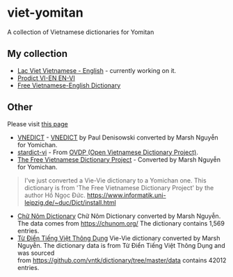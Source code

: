 # viet-yomitan
A collection of Vietnamese dictionaries for Yomitan


## My collection
- [Lac Viet Vietnamese - English]() - currently working on it.
- [Prodict VI-EN EN-VI](https://github.com/onlyduyy/viet-yomitan/releases/download/v0.0.1/prodict_vi-en.zip)
- [Free Vietnamese-English Dictionary](https://github.com/onlyduyy/viet-yomitan/releases/download/v0.0.1/free_vi-en_dictionary.zip)


## Other 

Please visit [this page](https://github.com/MarvNC/yomitan-dictionaries?tab=readme-ov-file#vietnamese-english)

- [VNEDICT](https://www.mediafire.com/folder/9ss2pn046fcjo/Vi%E1%BB%87t_-_Anh) - [VNEDICT](http://www.denisowski.org/Vietnamese/Vietnamese.html) by Paul Denisowski converted by Marsh Nguyễn for Yomichan.
- [stardict-vi](https://www.mediafire.com/folder/9ss2pn046fcjo/Vi%E1%BB%87t_-_Anh) - 
From [OVDP (Open Vietnamese Dictionary Project)](https://github.com/dynamotn/stardict-vi).
- [The Free Vietnamese Dictionary Project](https://www.mediafire.com/file/zkr1i29t7d6vxth/%5BVI_-_VI%5D_dict.zip/file) - Converted by Marsh Nguyễn for Yomichan.

> I've just converted a Vie-Vie dictionary to a Yomichan one. This dictionary is from 'The Free Vietnamese Dictionary Project' by the author Hồ Ngọc Đức. <https://www.informatik.uni-leipzig.de/~duc/Dict/install.html>

- [Chữ Nôm Dictionary](https://www.mediafire.com/file/sn5xjfcp045vh9p/Ch%E1%BB%AF_N%C3%B4m.zip/file) Chữ Nôm Dictionary converted by Marsh Nguyễn. The data comes from <https://chunom.org/> The dictionary contains 1,569 entries.
- [Từ Điển Tiếng Việt Thông Dụng](https://www.mediafire.com/file/ekopqoj0627tpkw/T%E1%BB%AB_%C4%91i%E1%BB%83n_ti%E1%BA%BFng_Vi%E1%BB%87t.zip/file) Vie-Vie dictionary converted by Marsh Nguyễn. The dictionary data is from Từ Điển Tiếng Việt Thông Dụng and was sourced from <https://github.com/vntk/dictionary/tree/master/data> contains 42012 entries.
